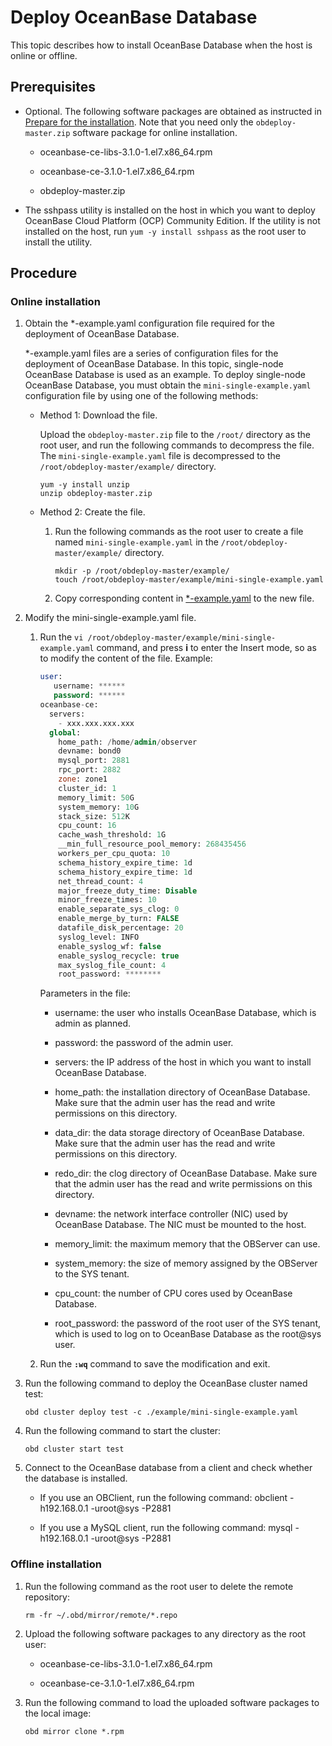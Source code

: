 # Deploy OceanBase Database

This topic describes how to install OceanBase Database when the host is online or offline.

## Prerequisites

* Optional. The following software packages are obtained as instructed in [Prepare for the installation](../4.installation-preparation.md). Note that you need only the `obdeploy-master.zip` software package for online installation.

  * oceanbase-ce-libs-3.1.0-1.el7.x86_64.rpm

  * oceanbase-ce-3.1.0-1.el7.x86_64.rpm

  * obdeploy-master.zip

* The sshpass utility is installed on the host in which you want to deploy OceanBase Cloud Platform (OCP) Community Edition.
  If the utility is not installed on the host, run `yum -y install sshpass` as the root user to install the utility.
  
## Procedure

### Online installation

1. Obtain the \*-example.yaml configuration file required for the deployment of OceanBase Database.

   \*-example.yaml files are a series of configuration files for the deployment of OceanBase Database. In this topic, single-node OceanBase Database is used as an example. To deploy single-node OceanBase Database, you must obtain the `mini-single-example.yaml` configuration file by using one of the following methods:
   * Method 1: Download the file.

     Upload the `obdeploy-master.zip` file to the `/root/` directory as the root user, and run the following commands to decompress the file. The `mini-single-example.yaml` file is decompressed to the `/root/obdeploy-master/example/` directory.

     ```shell
     yum -y install unzip
     unzip obdeploy-master.zip
     ```

   * Method 2: Create the file.

     1. Run the following commands as the root user to create a file named `mini-single-example.yaml` in the `/root/obdeploy-master/example/` directory.

        ```shell
        mkdir -p /root/obdeploy-master/example/
        touch /root/obdeploy-master/example/mini-single-example.yaml
        ```

     2. Copy corresponding content in [\*-example.yaml](../8.deploy-appendix/2.example-yaml.md) to the new file.

2. Modify the mini-single-example.yaml file.

   1. Run the `vi /root/obdeploy-master/example/mini-single-example.yaml` command, and press **i** to enter the Insert mode, so as to modify the content of the file. Example:

      ```sql
      user:
         username: ******
         password: ******
      oceanbase-ce:
        servers:
          - xxx.xxx.xxx.xxx
        global:
          home_path: /home/admin/observer
          devname: bond0
          mysql_port: 2881
          rpc_port: 2882
          zone: zone1
          cluster_id: 1
          memory_limit: 50G
          system_memory: 10G
          stack_size: 512K
          cpu_count: 16
          cache_wash_threshold: 1G
          __min_full_resource_pool_memory: 268435456
          workers_per_cpu_quota: 10
          schema_history_expire_time: 1d
          schema_history_expire_time: 1d
          net_thread_count: 4
          major_freeze_duty_time: Disable
          minor_freeze_times: 10
          enable_separate_sys_clog: 0
          enable_merge_by_turn: FALSE
          datafile_disk_percentage: 20
          syslog_level: INFO
          enable_syslog_wf: false
          enable_syslog_recycle: true
          max_syslog_file_count: 4
          root_password: ********
      ```

      Parameters in the file:
      * username: the user who installs OceanBase Database, which is admin as planned.

      * password: the password of the admin user.

      * servers: the IP address of the host in which you want to install OceanBase Database.

      * home_path: the installation directory of OceanBase Database. Make sure that the admin user has the read and write permissions on this directory.

      * data_dir: the data storage directory of OceanBase Database. Make sure that the admin user has the read and write permissions on this directory.

      * redo_dir: the clog directory of OceanBase Database. Make sure that the admin user has the read and write permissions on this directory.

      * devname: the network interface controller (NIC) used by OceanBase Database. The NIC must be mounted to the host.

      * memory_limit: the maximum memory that the OBServer can use.

      * system_memory: the size of memory assigned by the OBServer to the SYS tenant.

      * cpu_count: the number of CPU cores used by OceanBase Database.

      * root_password: the password of the root user of the SYS tenant, which is used to log on to OceanBase Database as the root@sys user.

   2. Run the **`:wq`** command to save the modification and exit.

3. Run the following command to deploy the OceanBase cluster named test:

   ```shell
   obd cluster deploy test -c ./example/mini-single-example.yaml
   ```

4. Run the following command to start the cluster:

   ```shell
   obd cluster start test
   ```

5. Connect to the OceanBase database from a client and check whether the database is installed.

   * If you use an OBClient, run the following command: obclient -h192.168.0.1 -uroot@sys -P2881

   * If you use a MySQL client, run the following command: mysql -h192.168.0.1 -uroot@sys -P2881

### Offline installation

1. Run the following command as the root user to delete the remote repository:

   ```shell
   rm -fr ~/.obd/mirror/remote/*.repo
   ```

2. Upload the following software packages to any directory as the root user:

   * oceanbase-ce-libs-3.1.0-1.el7.x86_64.rpm

   * oceanbase-ce-3.1.0-1.el7.x86_64.rpm

3. Run the following command to load the uploaded software packages to the local image:

   ```shell
   obd mirror clone *.rpm
   ```
